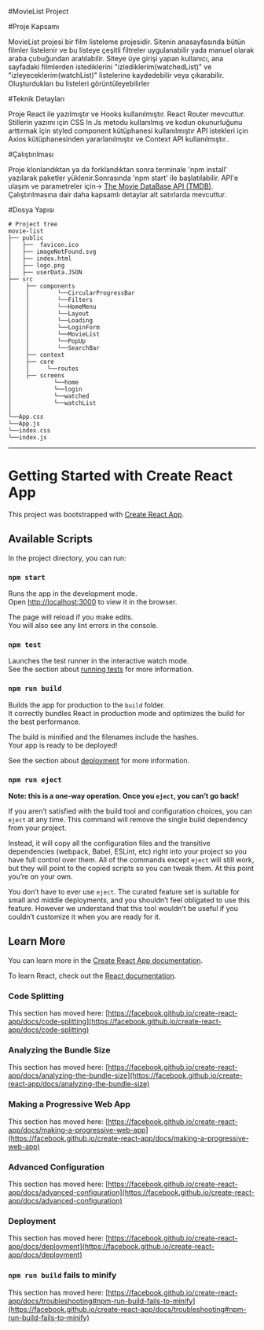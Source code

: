 #MovieList Project

#Proje Kapsamı

MovieList projesi bir film listeleme projesidir. Sitenin anasayfasında bütün filmler listelenir ve bu listeye çeşitli filtreler uygulanabilir yada manuel olarak araba çubuğundan aratılabilir. Siteye üye girişi yapan kullanıcı, ana sayfadaki filmlerden istediklerini "izlediklerim(watchedList)" ve "izleyeceklerim(watchList)" listelerine kaydedebilir veya çıkarabilir. Oluşturdukları bu listeleri görüntüleyebilirler

#Teknik Detayları

Proje React ile yazılmıştır ve Hooks kullanılmıştır. React Router mevcuttur.
Stillerin yazımı için CSS In Js metodu kullanılmış ve kodun okunurluğunu arttırmak için styled component kütüphanesi kullanılmıştır API istekleri için Axios kütüphanesinden yararlanılmıştır ve Context API kullanılmıştır..

#Çalıştırılması

Proje klonlandıktan ya da forklandıktan sonra  terminale 'npm install' yazılarak paketler yüklenir.Sonrasında 'npm start' ile başlatılabilir. API'e ulaşım ve parametreler için-> [The Movie DataBase API (TMDB)](https://developers.themoviedb.org/3/getting-started/introduction). Çalıştırılmasına dair daha kapsamlı detaylar alt satırlarda mevcuttur.

#Dosya Yapısı
```
# Project tree
movie-list
├── public
│   ├──  favicon.ico
│   ├── imageNotFound.svg
│   ├── index.html
│   ├── logo.png
│   ├── userData.JSON
├── src
│    ├── components
│    │        └──CircularProgressBar
│    │        └──Filters
│    │        └──HomeMenu
│    │        └──Layout
│    │        └──Loading
│    │        └──LoginForm
│    │        └──MovieList
│    │        └──PopUp
│    │        └──SearchBar
│    ├── context
│    ├── core
│    │     └──routes
│    ├── screens
│            └──home
│            └──login
│            └──watched
│            └──watchList
│        
└──App.css
└──App.js
└──index.css
└──index.js
```
---




# Getting Started with Create React App

This project was bootstrapped with [Create React App](https://github.com/facebook/create-react-app).

## Available Scripts

In the project directory, you can run:

### `npm start`

Runs the app in the development mode.\
Open [http://localhost:3000](http://localhost:3000) to view it in the browser.

The page will reload if you make edits.\
You will also see any lint errors in the console.

### `npm test`

Launches the test runner in the interactive watch mode.\
See the section about [running tests](https://facebook.github.io/create-react-app/docs/running-tests) for more information.

### `npm run build`

Builds the app for production to the `build` folder.\
It correctly bundles React in production mode and optimizes the build for the best performance.

The build is minified and the filenames include the hashes.\
Your app is ready to be deployed!

See the section about [deployment](https://facebook.github.io/create-react-app/docs/deployment) for more information.

### `npm run eject`

**Note: this is a one-way operation. Once you `eject`, you can’t go back!**

If you aren’t satisfied with the build tool and configuration choices, you can `eject` at any time. This command will remove the single build dependency from your project.

Instead, it will copy all the configuration files and the transitive dependencies (webpack, Babel, ESLint, etc) right into your project so you have full control over them. All of the commands except `eject` will still work, but they will point to the copied scripts so you can tweak them. At this point you’re on your own.

You don’t have to ever use `eject`. The curated feature set is suitable for small and middle deployments, and you shouldn’t feel obligated to use this feature. However we understand that this tool wouldn’t be useful if you couldn’t customize it when you are ready for it.

## Learn More

You can learn more in the [Create React App documentation](https://facebook.github.io/create-react-app/docs/getting-started).

To learn React, check out the [React documentation](https://reactjs.org/).

### Code Splitting

This section has moved here: [https://facebook.github.io/create-react-app/docs/code-splitting](https://facebook.github.io/create-react-app/docs/code-splitting)

### Analyzing the Bundle Size

This section has moved here: [https://facebook.github.io/create-react-app/docs/analyzing-the-bundle-size](https://facebook.github.io/create-react-app/docs/analyzing-the-bundle-size)

### Making a Progressive Web App

This section has moved here: [https://facebook.github.io/create-react-app/docs/making-a-progressive-web-app](https://facebook.github.io/create-react-app/docs/making-a-progressive-web-app)

### Advanced Configuration

This section has moved here: [https://facebook.github.io/create-react-app/docs/advanced-configuration](https://facebook.github.io/create-react-app/docs/advanced-configuration)

### Deployment

This section has moved here: [https://facebook.github.io/create-react-app/docs/deployment](https://facebook.github.io/create-react-app/docs/deployment)

### `npm run build` fails to minify

This section has moved here: [https://facebook.github.io/create-react-app/docs/troubleshooting#npm-run-build-fails-to-minify](https://facebook.github.io/create-react-app/docs/troubleshooting#npm-run-build-fails-to-minify)
